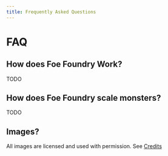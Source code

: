 ```yaml
---
title: Frequently Asked Questions
---
```


# FAQ

## How does Foe Foundry Work?

TODO

## How does Foe Foundry scale monsters?

TODO

## Images?

All images are licensed and used with permission. See [Credits](../credits.md)